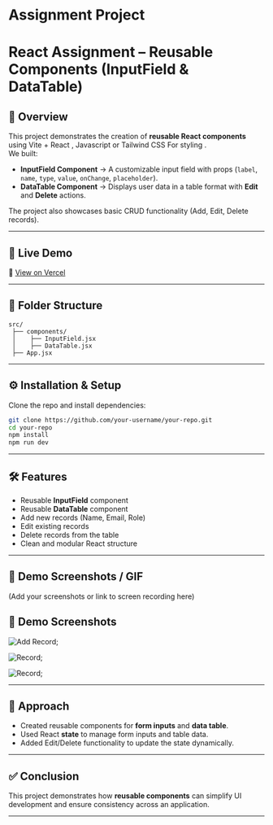 ﻿# Assignment Project

 # React Assignment – Reusable Components (InputField & DataTable)

## 📌 Overview
This project demonstrates the creation of **reusable React components** using Vite + React , Javascript or Tailwind CSS For styling .  
We built:
- **InputField Component** → A customizable input field with props (`label`, `name`, `type`, `value`, `onChange`, `placeholder`).
- **DataTable Component** → Displays user data in a table format with **Edit** and **Delete** actions.

The project also showcases basic CRUD functionality (Add, Edit, Delete records).

---

## 🚀 Live Demo
🔗 [View on Vercel](https://your-vercel-link.vercel.app/)  

---

## 📂 Folder Structure
```
src/
 ├── components/
 │    ├── InputField.jsx
 │    ├── DataTable.jsx
 ├── App.jsx
```

---

## ⚙️ Installation & Setup
Clone the repo and install dependencies:

```bash
git clone https://github.com/your-username/your-repo.git
cd your-repo
npm install
npm run dev
```

---

## 🛠️ Features
- Reusable **InputField** component  
- Reusable **DataTable** component  
- Add new records (Name, Email, Role)  
- Edit existing records  
- Delete records from the table  
- Clean and modular React structure  

---

## 📸 Demo Screenshots / GIF
(Add your screenshots or link to screen recording here)

## 📸 Demo Screenshots

 
![Add Record](./Assiement/public/screenshot/frame_1s.jpg);

![Record](./Assiement/public/screenshot/frame_15s.jpg);

![ Record](./Assiement/public/screenshot/frame_30s.jpg);
 

 

---

## 🧩 Approach
- Created reusable components for **form inputs** and **data table**.  
- Used React **state** to manage form inputs and table data.  
- Added Edit/Delete functionality to update the state dynamically.  

---

## ✅ Conclusion
This project demonstrates how **reusable components** can simplify UI development and ensure consistency across an application.  

---


